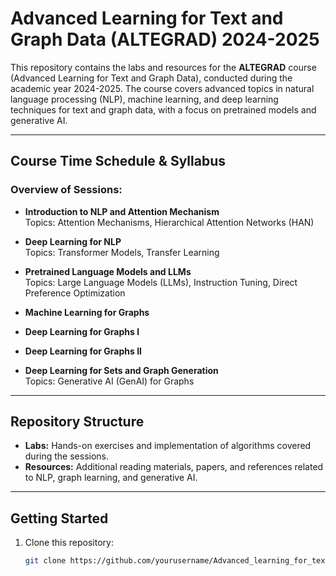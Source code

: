 # Advanced Learning for Text and Graph Data (ALTEGRAD) 2024-2025

This repository contains the labs and resources for the **ALTEGRAD** course (Advanced Learning for Text and Graph Data), conducted during the academic year 2024-2025. The course covers advanced topics in natural language processing (NLP), machine learning, and deep learning techniques for text and graph data, with a focus on pretrained models and generative AI.

---

## Course Time Schedule & Syllabus

### Overview of Sessions:
- **Introduction to NLP and Attention Mechanism**  
  Topics: Attention Mechanisms, Hierarchical Attention Networks (HAN)  

- **Deep Learning for NLP**  
  Topics: Transformer Models, Transfer Learning  

- **Pretrained Language Models and LLMs**  
  Topics: Large Language Models (LLMs), Instruction Tuning, Direct Preference Optimization 

- **Machine Learning for Graphs**  

- **Deep Learning for Graphs I**  

- **Deep Learning for Graphs II**  

- **Deep Learning for Sets and Graph Generation**  
  Topics: Generative AI (GenAI) for Graphs  

---

## Repository Structure

- **Labs:** Hands-on exercises and implementation of algorithms covered during the sessions.  
- **Resources:** Additional reading materials, papers, and references related to NLP, graph learning, and generative AI.  

---

## Getting Started

1. Clone this repository:
   ```bash
   git clone https://github.com/yourusername/Advanced_learning_for_text_and_graph_data_ALTEGRAD.git
